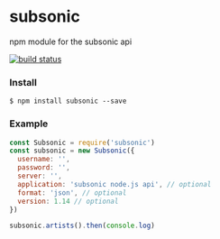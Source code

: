 subsonic
========

npm module for the subsonic api

[![build status](https://secure.travis-ci.org/switz/subsonic.png)](http://travis-ci.org/switz/subsonic)

### Install

```
$ npm install subsonic --save
```

### Example

```javascript
const Subsonic = require('subsonic')
const subsonic = new Subsonic({
  username: '',
  password: '',
  server: '',
  application: 'subsonic node.js api', // optional
  format: 'json', // optional
  version: 1.14 // optional
})

subsonic.artists().then(console.log)
```
